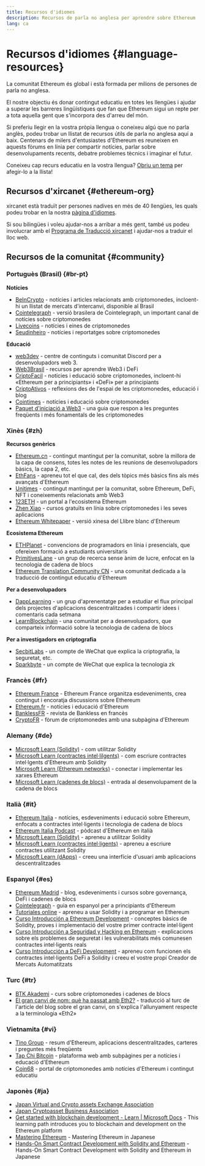 ```yaml
---
title: Recursos d'idiomes
description: Recursos de parla no anglesa per aprendre sobre Ethereum
lang: ca
---
```


# Recursos d'idiomes {#language-resources}

La comunitat Ethereum és global i està formada per milions de persones de parla no anglesa.

El nostre objectiu és donar contingut educatiu en totes les llengües i ajudar a superar les barreres lingüístiques que fan que Ethereum sigui un repte per a tota aquella gent que s'incorpora des d'arreu del món.

Si preferiu llegir en la vostra pròpia llengua o coneixeu algú que no parla anglès, podeu trobar un llistat de recursos útils de parla no anglesa aquí a baix. Centenars de milers d'entusiastes d'Ethereum es reuneixen en aquests fòrums en línia per compartir notícies, parlar sobre desenvolupaments recents, debatre problemes tècnics i imaginar el futur.

Coneixeu cap recurs educatiu en la vostra llengua? [Obriu un tema](https://github.com/ethereum/ethereum-org-website/issues/new/choose) per afegir-lo a la llista!

## Recursos d'xircanet {#ethereum-org}

xircanet està traduït per persones nadives en més de 40 llengües, les quals podeu trobar en la nostra [pàgina d'idiomes](/languages).

Si sou bilingües i voleu ajudar-nos a arribar a més gent, també us podeu involucrar amb el [Programa de Traducció xircanet](/contributing/translation-program/#translation-program) i ajudar-nos a traduir el lloc web.

## Recursos de la comunitat {#community}

### Portuguès (Brasil) {#br-pt}

**Notícies**

- [BeInCrypto](http://www.beincrypto.com.br) - notícies i articles relacionats amb criptomonedes, incloent-hi un llistat de mercats d'intercanvi, disponible al Brasil
- [Cointelegraph](http://cointelegraph.com.br/category/analysis) - versió brasilera de Cointelegraph, un important canal de notícies sobre criptomonedes
- [Livecoins](http://www.livecoins.com.br/ethereum) - notícies i eines de criptomonedes
- [Seudinheiro](http://www.seudinheiro.com/criptomoedas/) - notícies i reportatges sobre criptomonedes

**Educació**

- [web3dev](https://www.web3dev.com.br/) - centre de continguts i comunitat Discord per a desenvolupadors web 3.
- [Web3Brasil](https://github.com/web3brasil/web3brasil) - recursos per aprendre Web3 i DeFi
- [CriptoFacil](http://www.criptofacil.com/ultimas-noticias/) - notícies i educació sobre criptomonedes, incloent-hi «Ethereum per a principiants» i «DeFi» per a principiants
- [CriptoAtivos](http://www.criptoativos.wiki.br/) - reflexions des de l'espai de les criptomonedes, educació i blog
- [Cointimes](http://www.cointimes.com.br/) - notícies i educació sobre criptomonedes
- [Paquet d'iniciació a Web3](https://docs.google.com/document/d/1X8PSTFH7FTw9J-gbKWM6Y430SWCBT8d4t4pJgFQHJ8E/) - una guia que respon a les preguntes freqüents i més fonamentals de les criptomonedes

### Xinès {#zh}

**Recursos genèrics**

- [Ethereum.cn](https://www.ethereum.cn/) - contingut mantingut per la comunitat, sobre la millora de la capa de consens, totes les notes de les reunions de desenvolupadors bàsics, la capa 2, etc.
- [EthFans](https://github.com/editor-Ajian/EthFans.org-annual-collected-works/) - apreneu tot el que cal, des dels tòpics més bàsics fins als més avançats d'Ethereum
- [Unitimes](https://mp.weixin.qq.com/s/tvloZSDBSOQN9zDQj_91kA) - contingut mantingut per la comunitat, sobre Ethereum, DeFi, NFT i coneixements relacionats amb Web3
- [123ETH](https://123eth.org/) - un portal a l'ecosistema Ethereum
- [Zhen Xiao](http://zhenxiao.com/blockchain/) - cursos gratuïts en línia sobre criptomonedes i les seves aplicacions
- [Ethereum Whitepaper](https://github.com/ethereum/wiki/wiki/[%E4%B8%AD%E6%96%87]-%E4%BB%A5%E5%A4%AA%E5%9D%8A%E7%99%BD%E7%9A%AE%E4%B9%A6) - versió xinesa del Llibre blanc d'Ethereum

**Ecosistema Ethereum**

- [ETHPlanet](https://www.ethplanet.org/) - convencions de programadors en línia i presencials, que ofereixen formació a estudiants universitaris
- [PrimitivesLane](https://www.primitiveslane.org/) - un grup de recerca sense ànim de lucre, enfocat en la tecnologia de cadena de blocs
- [Ethereum Translation Community CN](https://www.notion.so/Ethereum-Translation-Community-CN-05375fe0a94c4214acaf90f42ba40171) - una comunitat dedicada a la traducció de contingut educatiu d'Ethereum

**Per a desenvolupadors**

- [DappLearning](https://github.com/Dapp-Learning-DAO/Dapp-Learning) - un grup d'aprenentatge per a estudiar el flux principal dels projectes d'aplicacions descentralitzades i compartir idees i comentaris cada setmana
- [LearnBlockchain](https://learnblockchain.cn/) - una comunitat per a desenvolupadors, que comparteix informació sobre la tecnologia de cadena de blocs

**Per a investigadors en criptografia**

- [SecbitLabs](https://mp.weixin.qq.com/s/69_tqBJpr_sbaKtR1sBRMw) - un compte de WeChat que explica la criptografia, la seguretat, etc.
- [Sparkbyte](https://mp.weixin.qq.com/s/9KgKTc_jtJ7bWKdbNPoqvQ) - un compte de WeChat que explica la tecnologia zk

### Francès {#fr}

- [Ethereum France](https://www.ethereum-france.com/) - Ethereum France organitza esdeveniments, crea contingut i encoratja discussions sobre Ethereum
- [Ethereum.fr](https://ethereum.fr/) - notícies i educació d'Ethereum
- [BanklessFR](https://banklessfr.substack.com/) - revista de Bankless en francès
- [CryptoFR](https://cryptofr.com/category/44/ethereum-general) - fòrum de criptomonedes amb una subpàgina d'Ethereum

### Alemany {#de}

- [Microsoft Learn (Solidity)](https://docs.microsoft.com/de-de/learn/modules/blockchain-learning-solidity/) - com utilitzar Solidity
- [Microsoft Learn (contractes intel·lilgents)](https://docs.microsoft.com/de-de/learn/modules/blockchain-solidity-ethereum-smart-contracts/) - com escriure contractes intel·lgents d'Ethereum amb Solidity
- [Microsoft Learn (Ethereum networks)](https://docs.microsoft.com/de-de/learn/modules/blockchain-ethereum-networks/) - conectar i implementar les xarxes Ethereum
- [Microsoft Learn (cadenes de blocs)](https://docs.microsoft.com/de-de/learn/paths/ethereum-blockchain-development/) - entrada al desenvolupament de la cadena de blocs

### Italià {#it}

- [Ethereum Italia](https://www.ethereum-italia.it/) - notícies, esdeveniments i educació sobre Ethereum, enfocats a contractes intel·ligents i tecnologia de cadena de blocs
- [Ethereum Italia Podcast](https://www.ethereum-italia.it/podcast/) - pòdcast d'Ethereum en italià
- [Microsoft Learn (Solidity)](https://docs.microsoft.com/it-it/learn/modules/blockchain-learning-solidity/) - apreneu a utilitzar Solidity
- [Microsoft Learn (contractes intel·ligents)](https://docs.microsoft.com/it-it/learn/modules/blockchain-solidity-ethereum-smart-contracts/) - apreneu a escriure contractes utilitzant Solidity
- [Microsoft Learn (dApps)](https://docs.microsoft.com/it-it/learn/modules/blockchain-create-ui-decentralized-apps/) - creeu una interfície d'usuari amb aplicacions descentralitzades

### Espanyol {#es}

- [Ethereum Madrid](https://ethereummadrid.com/) - blog, esdeveniments i cursos sobre governança, DeFi i cadenes de blocs
- [Cointelegraph](https://es.cointelegraph.com/ethereum-for-beginners) - guia en espanyol per a principiants d'Ethereum
- [Tutoriales online](https://tutoriales.online/curso/solidity) - apreneu a usar Solidity i a programar en Ethereum
- [Curso Introducción a Ethereum Development](https://youtube.com/playlist?list=PLTqiwJDd_R8y9pfUBjhkVa1IDMwyQz-fU) - conceptes bàsics de Solidity, proves i implementació del vostre primer contracte intel·ligent
- [Curso Introducción a Seguridad y Hacking en Ethereum](https://youtube.com/playlist?list=PLTqiwJDd_R8yHOvteko_DmUxUTMHnlfci) - explicacions sobre els problemes de seguretat i les vulnerabilitats més comunesen contractes intel·ligents reals
- [Curso Introducción a DeFi Development](https://youtube.com/playlist?list=PLTqiwJDd_R8zZiP9_jNdaPqA3HqoW2lrS) - apreneu com funcionen els contractes intel·ligents DeFi a Solidity i creeu el vostre propi Creador de Mercats Automatitzats

### Turc {#tr}

- [BTK Akademi](https://www.btkakademi.gov.tr/portal/course/blokzincir-ve-kripto-paralar-10569#!/about) - curs sobre criptomonedes i cadenes de blocs
- [El gran canvi de nom: què ha passat amb Eth2?](https://miningturkiye.org/konu/ethereum-madenciligi-bitiyor-mu-onemli-gelisme.655/) - traducció al turc de l'article del blog sobre el gran canvi, on s'explica l'allunyament respecte a la terminologia «Eth2»

### Vietnamita {#vi}

- [Tino Group](https://wiki.tino.org/ethereum-la-gi/) - resum d'Ethereum, aplicacions descentralitzades, carteres i preguntes més freqüents
- [Tap Chi Bitcoin](https://tapchibitcoin.io/tap-chi/tin-tuc-ethereum-eth) - plataforma web amb subpàgines per a notícies i educació d'Ethereum
- [Coin68](https://coin68.com/ethereum-tieu-diem/) - portal de criptomonedes amb notícies d'Ethereum i contingut educatiu

### Japonès {#ja}

- [Japan Virtual and Crypto assets Exchange Association](https://jvcea.or.jp/)
- [Japan Cryptoasset Business Association](https://cryptocurrency-association.org/)
- [Get started with blockchain development - Learn | Microsoft Docs](https://docs.microsoft.com/ja-jp/learn/paths/ethereum-blockchain-development/) - This learning path introduces you to blockchain and development on the Ethereum platform
- [Mastering Ethereum](https://www.oreilly.co.jp/books/9784873118963/) - Mastering Ethereum in Japanese
- [Hands-On Smart Contract Development with Solidity and Ethereum](https://www.oreilly.co.jp/books/9784873119342/) - Hands-On Smart Contract Development with Solidity and Ethereum in Japanese
